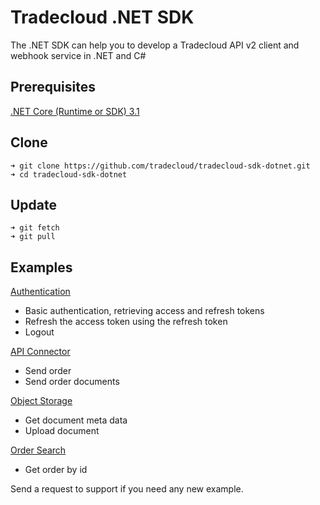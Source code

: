 # Tradecloud .NET SDK

The .NET SDK can help you to develop a Tradecloud API v2 client and webhook service in .NET and C#

## Prerequisites

[.NET Core (Runtime or SDK) 3.1](https://dotnet.microsoft.com/download/dotnet-core/3.1)

## Clone

```
➜ git clone https://github.com/tradecloud/tradecloud-sdk-dotnet.git
➜ cd tradecloud-sdk-dotnet
```

## Update

```
➜ git fetch
➜ git pull
```

## Examples
[Authentication](https://github.com/tradecloud/tradecloud-sdk-dotnet/tree/master/authentication)
- Basic authentication, retrieving access and refresh tokens
- Refresh the access token using the refresh token
- Logout

[API Connector](https://github.com/tradecloud/tradecloud-sdk-dotnet/tree/master/api-connector)
- Send order
- Send order documents

[Object Storage](https://github.com/tradecloud/tradecloud-sdk-dotnet/tree/master/object-storage)
- Get document meta data
- Upload document

[Order Search](https://github.com/tradecloud/tradecloud-sdk-dotnet/tree/master/order-search)
- Get order by id

Send a request to support if you need any new example.
